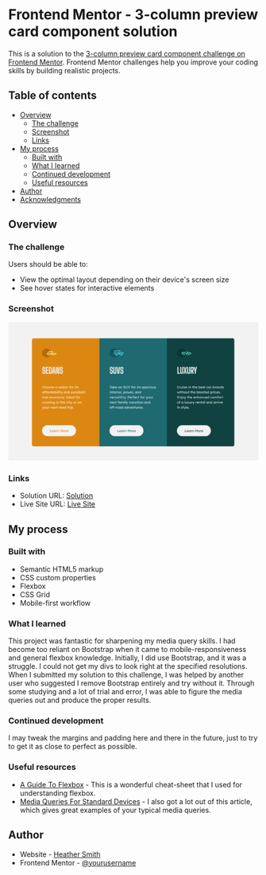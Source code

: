 # Frontend Mentor - 3-column preview card component solution

This is a solution to the [3-column preview card component challenge on Frontend Mentor](https://www.frontendmentor.io/challenges/3column-preview-card-component-pH92eAR2-). Frontend Mentor challenges help you improve your coding skills by building realistic projects. 

## Table of contents

- [Overview](#overview)
  - [The challenge](#the-challenge)
  - [Screenshot](#screenshot)
  - [Links](#links)
- [My process](#my-process)
  - [Built with](#built-with)
  - [What I learned](#what-i-learned)
  - [Continued development](#continued-development)
  - [Useful resources](#useful-resources)
- [Author](#author)
- [Acknowledgments](#acknowledgments)


## Overview

### The challenge

Users should be able to:

- View the optimal layout depending on their device's screen size
- See hover states for interactive elements

### Screenshot

![screenshot of three cards](./images/screenshot.png?raw=true "screenshot of website")

### Links

- Solution URL: [Solution](https://www.frontendmentor.io/solutions/html-css-bootstrap-google-fonts-Yhrw1Yde-)
- Live Site URL: [Live Site](https://sorengrey.github.io/3-column-preview-cards/)

## My process

### Built with

- Semantic HTML5 markup
- CSS custom properties
- Flexbox
- CSS Grid
- Mobile-first workflow

### What I learned

This project was fantastic for sharpening my media query skills. I had become too reliant on Bootstrap when it came to mobile-responsiveness and general flexbox knowledge. Initially, I did use Bootstrap, and it was a struggle. I could not get my divs to look right at the specified resolutions. When I submitted my solution to this challenge, I was helped by another user who suggested I remove Bootstrap entirely and try without it. Through some studying and a lot of trial and error, I was able to figure the media queries out and produce the proper results.

### Continued development

I may tweak the margins and padding here and there in the future, just to try to get it as close to perfect as possible.

### Useful resources

- [A Guide To Flexbox](https://css-tricks.com/snippets/css/a-guide-to-flexbox/) - This is a wonderful cheat-sheet that I used for understanding flexbox.
- [Media Queries For Standard Devices](https://css-tricks.com/snippets/css/media-queries-for-standard-devices/) - I also got a lot out of this article, which gives great examples of your typical media queries.

## Author

- Website - [Heather Smith](https://sorengrey.github.io/portfolio-updated/)
- Frontend Mentor - [@yourusername](https://www.frontendmentor.io/profile/sorengrey)
